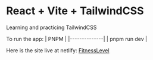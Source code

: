 # React + Vite + TailwindCSS

Learning and practicing TailwindCSS

To run the app:
|     PNPM     |
|--------------|
| pnpm run dev |

Here is the site live at netlify: [FitnessLevel](https://fitnesslevel.netlify.app/)
